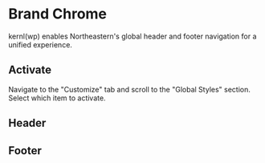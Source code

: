# Brand Chrome

kernl(wp) enables Northeastern's global header and footer navigation for a unified experience.

## Activate

Navigate to the "Customize" tab and scroll to the "Global Styles" section. Select which item to activate.

<ImageStage title="Admin View" filename="brand-chrome.png" caption="Enabling global chrome" />

## Header

<ImageStage title="Live View" filename="header brand chrome.png" caption="The global header will sit on top of the website's masthead. " />

## Footer

<ImageStage title="Live View" filename="footer-brand-chrome.jpg" caption="the footer rests at the bottom of the website." />
